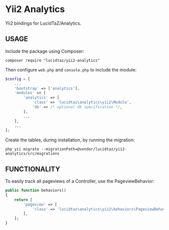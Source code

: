 Yii2 Analytics
==============

Yii2 bindings for LucidTaZ/Analytics.

USAGE
-----

Include the package using Composer:

```
composer require "lucidtaz/yii2-analytics"
```

Then configure `web.php` and `console.php` to include the module:

```php
$config = [
    ...
    'bootstrap' => ['analytics'],
    'modules' => [
        'analytics' => [
            'class' => 'lucidtaz\analytics\yii2\Module',
            'db' => /* optional db specification */,
        ],
        ...
    ],
    ...
];
```

Create the tables, during installation, by running the migration:

```
php yii migrate --migrationPath=@vendor/lucidtaz/yii2-analytics/src/migrations
```

FUNCTIONALITY
-------------

To easily track all pageviews of a Controller, use the PageviewBehavior:

```php
public function behaviors()
{
    return [
        'pageview' => [
            'class' => 'lucidtaz\analytics\yii2\behaviors\PageviewBehavior',
        ],
    ];
}
```